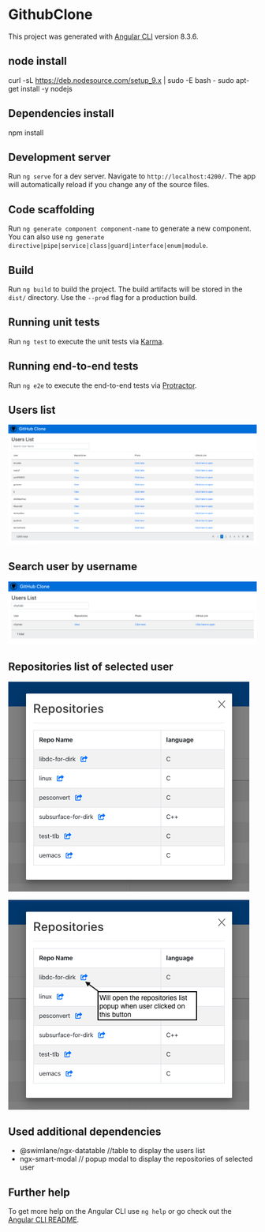 # GithubClone

This project was generated with [Angular CLI](https://github.com/angular/angular-cli) version 8.3.6.

## node install

  curl -sL https://deb.nodesource.com/setup_9.x | sudo -E bash -
  sudo apt-get install -y nodejs
  
## Dependencies install

  npm install
  
## Development server

Run `ng serve` for a dev server. Navigate to `http://localhost:4200/`. The app will automatically reload if you change any of the source files.

## Code scaffolding

Run `ng generate component component-name` to generate a new component. You can also use `ng generate directive|pipe|service|class|guard|interface|enum|module`.

## Build

Run `ng build` to build the project. The build artifacts will be stored in the `dist/` directory. Use the `--prod` flag for a production build.

## Running unit tests

Run `ng test` to execute the unit tests via [Karma](https://karma-runner.github.io).

## Running end-to-end tests

Run `ng e2e` to execute the end-to-end tests via [Protractor](http://www.protractortest.org/).

## Users list

![GitHub Users List](https://github.com/chytrakr/github-clone/blob/master/src/assets/images/list.jpg)

## Search user by username

![GitHub Users List](https://github.com/chytrakr/github-clone/blob/master/src/assets/images/search_user.png)

## Repositories list of selected user

![GitHub Users List](https://github.com/chytrakr/github-clone/blob/master/src/assets/images/repos.jpg)

![GitHub Users List](https://github.com/chytrakr/github-clone/blob/master/src/assets/images/reposwithtext.jpg)


## Used additional dependencies

* @swimlane/ngx-datatable        //table to display the users list
* ngx-smart-modal               // popup modal to display the repositories of selected user

## Further help

To get more help on the Angular CLI use `ng help` or go check out the [Angular CLI README](https://github.com/angular/angular-cli/blob/master/README.md).
